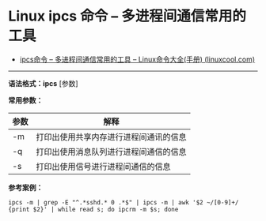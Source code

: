 # Linux ipcs 命令 – 多进程间通信常用的工具

- [ipcs命令 – 多进程间通信常用的工具 – Linux命令大全(手册) (linuxcool.com)](https://www.linuxcool.com/ipcs)

---

**语法格式：ipcs** [参数]

**常用参数：**

| 参数     | 解释                                         |
| -------- | -------------------------------------------- |
| -m       | 打印出使用共享内存进行进程间通讯的信息       |
| -q<br /> | 打印出使用消息队列进行进程间通信的信息<br /> |
| -s       | 打印出使用信号进行进程间通信的信息<br />     |

**参考案例：**

```shell
ipcs -m | grep -E "^.*sshd.* 0 .*$" | ipcs -m | awk '$2 ~/[0-9]+/ {print $2}' | while read s; do ipcrm -m $s; done
```
